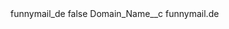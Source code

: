 <?xml version="1.0" encoding="UTF-8"?>
<CustomMetadata xmlns="http://soap.sforce.com/2006/04/metadata" xmlns:xsi="http://www.w3.org/2001/XMLSchema-instance" xmlns:xsd="http://www.w3.org/2001/XMLSchema">
    <label>funnymail_de</label>
    <protected>false</protected>
    <values>
        <field>Domain_Name__c</field>
        <value xsi:type="xsd:string">funnymail.de</value>
    </values>
</CustomMetadata>
